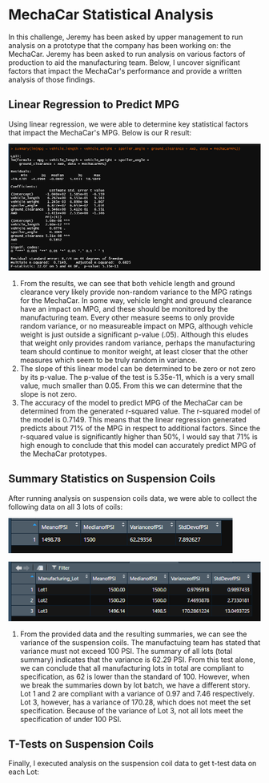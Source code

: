 # MechaCar Statistical Analysis
In this challenge, Jeremy has been asked by upper management to run analysis on a prototype that the company has been working on: the MechaCar. Jeremy has been asked to run analysis on various factors of production to aid the manufacturing team. Below, I uncover significant factors that impact the MechaCar's performance and provide a written analysis of those findings.

## Linear Regression to Predict MPG 
Using linear regression, we were able to determine key statistical factors that impact the MechaCar's MPG. Below is our R result:

![](Images/Deliverable1.PNG)

1. From the results, we can see that both vehicle length and ground clearance very likely provide non-random variance to the MPG ratings for the MechaCar. In some way, vehicle lenght and grouund clearance have an impact on MPG, and these should be monitored by the manufacturing team. Every other measure seems to only provide random variance, or no measureable impact on MPG, although vehicle weight is just outside a significant p-value (.05). Although this eludes that weight only provides random variance, perhaps the manufacturing team should continue to monitor weight, at least closer that the other measures which seem to be truly random in variance.
2. The slope of this linear model can be determined to be zero or not zero by its p-value. The p-value of the test is 5.35e-11, which is a very small value, much smaller than 0.05. From this we can determine that the slope is not zero. 
3. The accuracy of the model to predict MPG of the MechaCar can be determined from the generated r-squared value. The r-squared model of the model is 0.7149. This means that the linear regression generated predicts about 71% of the MPG in respect to additional factors. Since the r-squared value is significantly higher than 50%, I would say that 71% is high enough to conclude that this model can accurately predict MPG of the MechaCar prototypes.

## Summary Statistics on Suspension Coils
After running analysis on suspension coils data, we were able to collect the following data on all 3 lots of coils:

![](Images/total_summary.PNG)

![](Images/lot_summary.PNG)

1. From the provided data and the resulting summaries, we can see the variance of the suspension coils. The manufactuing team has stated that variance must not exceed 100 PSI. The summary of all lots (total summary) indicates that the variance is 62.29 PSI. From this test alone, we can conclude that all manufacturing lots in total are compliant to specification, as 62 is lower than the standard of 100. However, when we break the summaries down by lot batch, we have a different story. Lot 1 and 2 are compliant with a variance of 0.97 and 7.46 respectively. Lot 3, however, has a variance of 170.28, which does not meet the set specification. Because of the variance of Lot 3, not all lots meet the specification of under 100 PSI.

## T-Tests on Suspension Coils
Finally, I executed analysis on the suspension coil data to get t-test data on each Lot:

